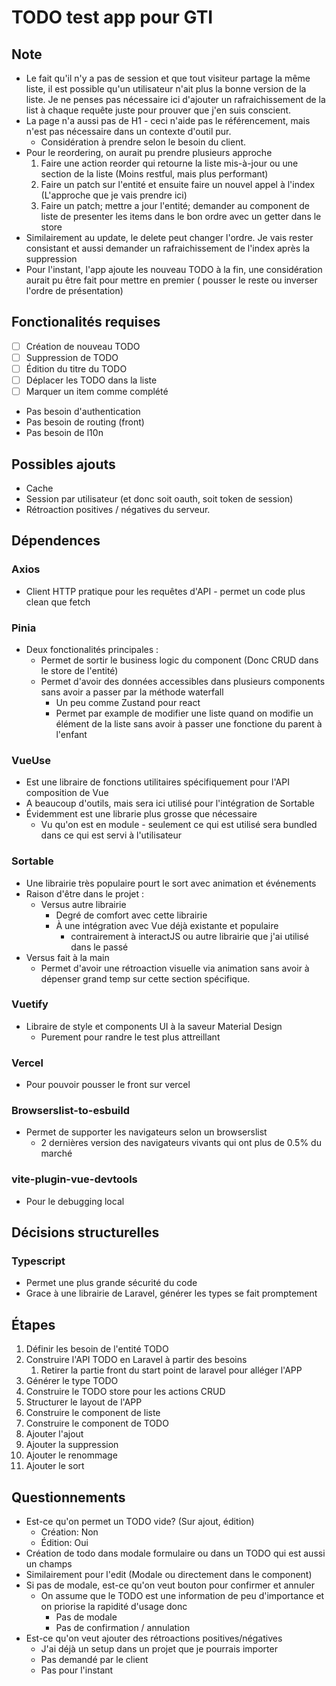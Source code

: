 # TODO test app pour GTI

## Note

- Le fait qu'il n'y a pas de session et que tout visiteur partage la même liste, il est possible qu'un utilisateur n'ait
  plus la bonne version de la liste. Je ne penses pas nécessaire ici d'ajouter un rafraichissement de la list à chaque
  requête juste pour prouver que j'en suis conscient.
- La page n'a aussi pas de H1 - ceci n'aide pas le référencement, mais n'est pas nécessaire dans un contexte d'outil
  pur.
    - Considération à prendre selon le besoin du client.
- Pour le reordering, on aurait pu prendre plusieurs approche
    1. Faire une action reorder qui retourne la liste mis-à-jour ou une section de la liste (Moins restful, mais plus
       performant)
    2. Faire un patch sur l'entité et ensuite faire un nouvel appel à l'index (L'approche que je vais prendre ici)
    3. Faire un patch; mettre a jour l'entité; demander au component de liste de presenter les items dans le bon ordre
       avec un getter dans le store
- Similairement au update, le delete peut changer l'ordre. Je vais rester consistant et aussi demander un
  rafraichissement de l'index après la suppression
- Pour l'instant, l'app ajoute les nouveau TODO à la fin, une considération aurait pu être fait pour mettre en premier (
  pousser le reste ou inverser l'ordre de présentation)

## Fonctionalités requises

- [ ] Création de nouveau TODO
- [ ] Suppression de TODO
- [ ] Édition du titre du TODO
- [ ] Déplacer les TODO dans la liste
- [ ] Marquer un item comme complété
- Pas besoin d'authentication
- Pas besoin de routing (front)
- Pas besoin de l10n

## Possibles ajouts

- Cache
- Session par utilisateur (et donc soit oauth, soit token de session)
- Rétroaction positives / négatives du serveur.

## Dépendences

### Axios

- Client HTTP pratique pour les requêtes d'API - permet un code plus clean que fetch

### Pinia

- Deux fonctionalités principales :
    - Permet de sortir le business logic du component (Donc CRUD dans le store de l'entité)
    - Permet d'avoir des données accessibles dans plusieurs components sans avoir a passer par la méthode waterfall
        - Un peu comme Zustand pour react
        - Permet par example de modifier une liste quand on modifie un élément de la liste sans avoir à passer une
          fonctione du parent à l'enfant

### VueUse

- Est une libraire de fonctions utilitaires spécifiquement pour l'API composition de Vue
- A beaucoup d'outils, mais sera ici utilisé pour l'intégration de Sortable
- Évidemment est une librarie plus grosse que nécessaire
    - Vu qu'on est en module - seulement ce qui est utilisé sera bundled dans ce qui est servi à l'utilisateur

### Sortable

- Une librairie très populaire pourt le sort avec animation et événements
- Raison d'être dans le projet :
    - Versus autre librairie
        - Degré de comfort avec cette librairie
        - À une intégration avec Vue déjà existante et populaire
            - contrairement à interactJS ou autre librairie que j'ai utilisé dans le passé
- Versus fait à la main
    - Permet d'avoir une rétroaction visuelle via animation sans avoir à dépenser grand temp sur cette section
      spécifique.

### Vuetify

- Libraire de style et components UI à la saveur Material Design
    - Purement pour randre le test plus attreillant

### Vercel

- Pour pouvoir pousser le front sur vercel

### Browserslist-to-esbuild

- Permet de supporter les navigateurs selon un browserslist
    - 2 dernières version des navigateurs vivants qui ont plus de 0.5% du marché

### vite-plugin-vue-devtools

- Pour le debugging local

## Décisions structurelles

### Typescript

- Permet une plus grande sécurité du code
- Grace à une librairie de Laravel, générer les types se fait promptement

## Étapes

1. Définir les besoin de l'entité TODO
2. Construire l'API TODO en Laravel à partir des besoins
    1. Retirer la partie front du start point de laravel pour alléger l'APP
3. Générer le type TODO
4. Construire le TODO store pour les actions CRUD
5. Structurer le layout de l'APP
6. Construire le component de liste
7. Construire le component de TODO
8. Ajouter l'ajout
9. Ajouter la suppression
10. Ajouter le renommage
11. Ajouter le sort

## Questionnements

- Est-ce qu'on permet un TODO vide? (Sur ajout, édition)
    - Création: Non
    - Édition: Oui
- Création de todo dans modale formulaire ou dans un TODO qui est aussi un champs
- Similairement pour l'edit (Modale ou directement dans le component)
- Si pas de modale, est-ce qu'on veut bouton pour confirmer et annuler
    - On assume que le TODO est une information de peu d'importance et on priorise la rapidité d'usage donc
        - Pas de modale
        - Pas de confirmation / annulation
- Est-ce qu'on veut ajouter des rétroactions positives/négatives
    - J'ai déjà un setup dans un projet que je pourrais importer
    - Pas demandé par le client
    - Pas pour l'instant